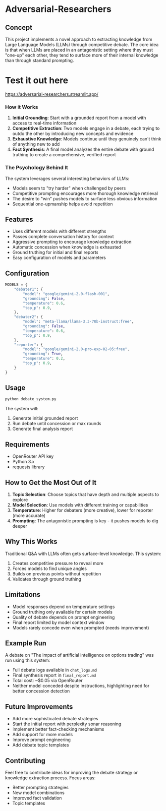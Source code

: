 # Adversarial-Researchers

## Concept
This project implements a novel approach to extracting knowledge from Large Language Models (LLMs) through competitive debate. The core idea is that when LLMs are placed in an antagonistic setting where they must "one-up" each other, they tend to surface more of their internal knowledge than through standard prompting.

# Test it out here
https://adversarial-researchers.streamlit.app/

### How it Works
1. **Initial Grounding**: Start with a grounded report from a model with access to real-time information
2. **Competitive Extraction**: Two models engage in a debate, each trying to outdo the other by introducing new concepts and evidence
3. **Exhaustive Knowledge**: Models continue until they genuinely can't think of anything new to add
4. **Fact Synthesis**: A final model analyzes the entire debate with ground truthing to create a comprehensive, verified report

### The Psychology Behind It
The system leverages several interesting behaviors of LLMs:
- Models seem to "try harder" when challenged by peers
- Competitive prompting encourages more thorough knowledge retrieval
- The desire to "win" pushes models to surface less obvious information
- Sequential one-upmanship helps avoid repetition

## Features
- Uses different models with different strengths
- Passes complete conversation history for context
- Aggressive prompting to encourage knowledge extraction
- Automatic concession when knowledge is exhausted
- Ground truthing for initial and final reports
- Easy configuration of models and parameters

## Configuration
```python
MODELS = {
    "debater1": {
        "model": "google/gemini-2.0-flash-001",
        "grounding": False,
        "temperature": 0.6,
        "top_p": 0.9,
    },
    "debater2": {
        "model": "meta-llama/llama-3.3-70b-instruct:free",
        "grounding": False,
        "temperature": 0.6,
        "top_p": 0.9,
    },
    "reporter": {
        "model": "google/gemini-2.0-pro-exp-02-05:free",
        "grounding": True,
        "temperature": 0.2,
        "top_p": 0.9,
    }
}
```

## Usage
```python
python debate_system.py
```

The system will:
1. Generate initial grounded report
2. Run debate until concession or max rounds
3. Generate final analysis report

## Requirements
- OpenRouter API key
- Python 3.x
- requests library

## How to Get the Most Out of It
1. **Topic Selection**: Choose topics that have depth and multiple aspects to explore
2. **Model Selection**: Use models with different training or capabilities
3. **Temperature**: Higher for debaters (more creative), lower for reporter (more accurate)
4. **Prompting**: The antagonistic prompting is key - it pushes models to dig deeper

## Why This Works
Traditional Q&A with LLMs often gets surface-level knowledge. This system:
1. Creates competitive pressure to reveal more
2. Forces models to find unique angles
3. Builds on previous points without repetition
4. Validates through ground truthing

## Limitations
- Model responses depend on temperature settings
- Ground truthing only available for certain models
- Quality of debate depends on prompt engineering
- Final report limited by model context window
- Models rarely concede even when prompted (needs improvement)

## Example Run
A debate on "The impact of artificial intelligence on options trading" was run using this system:
- Full debate logs available in `chat_logs.md`
- Final synthesis report in `final_report.md`
- Total cost: ~$0.05 via OpenRouter
- Neither model conceded despite instructions, highlighting need for better concession detection

## Future Improvements
- Add more sophisticated debate strategies
- Start the initial report with perplexity sonar reasoning
- Implement better fact-checking mechanisms
- Add support for more models
- Improve prompt engineering
- Add debate topic templates

## Contributing
Feel free to contribute ideas for improving the debate strategy or knowledge extraction process. Focus areas:
- Better prompting strategies
- New model combinations
- Improved fact validation
- Topic templates
